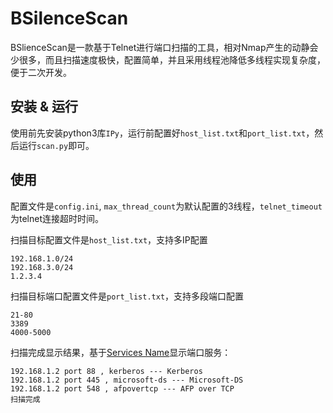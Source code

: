 # BSilenceScan

BSlienceScan是一款基于Telnet进行端口扫描的工具，相对Nmap产生的动静会少很多，而且扫描速度极快，配置简单，并且采用线程池降低多线程实现复杂度，便于二次开发。

## 安装 & 运行

使用前先安装python3库`IPy`，运行前配置好`host_list.txt`和`port_list.txt`，然后运行`scan.py`即可。

## 使用

配置文件是`config.ini`, `max_thread_count`为默认配置的3线程，`telnet_timeout`为telnet连接超时时间。

扫描目标配置文件是`host_list.txt`，支持多IP配置

```
192.168.1.0/24
192.168.3.0/24
1.2.3.4
```
扫描目标端口配置文件是`port_list.txt`，支持多段端口配置

```
21-80
3389
4000-5000
```
扫描完成显示结果，基于[Services Name](https://www.iana.org/assignments/service-names-port-numbers/service-names-port-numbers.xhtml?&page=1)显示端口服务：

```
192.168.1.2 port 88 , kerberos --- Kerberos
192.168.1.2 port 445 , microsoft-ds --- Microsoft-DS
192.168.1.2 port 548 , afpovertcp --- AFP over TCP
扫描完成
```


